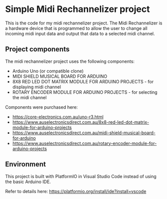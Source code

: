 # Simple Midi Rechannelizer project
This is the code for my midi rechannelizer project.  The Midi Rechannelizer is a hardware device that is programmed to allow the user to change all incoming midi input data and output that data to a selected midi channel.

## Project components
The midi rechannelizer project uses the following components:
* Arduino Uno (or compatible clone)
* MIDI SHIELD MUSICAL BOARD FOR ARDUINO
* 8X8 RED LED DOT MATRIX MODULE FOR ARDUINO PROJECTS - for displaying midi channel
* ROTARY ENCODER MODULE FOR ARDUINO PROJECTS - for selecting the midi channel

Components were purchased here:
* https://core-electronics.com.au/uno-r3.html
* https://www.auselectronicsdirect.com.au/8x8-red-led-dot-matrix-module-for-arduino-projects
* https://www.auselectronicsdirect.com.au/midi-shield-musical-board-for-arduino
* https://www.auselectronicsdirect.com.au/rotary-encoder-module-for-arduino-projects


## Environment
This project is built with PlatformIO in Visual Studio Code instead of using the basic Arduino IDE. 

Refer to details here: https://platformio.org/install/ide?install=vscode
